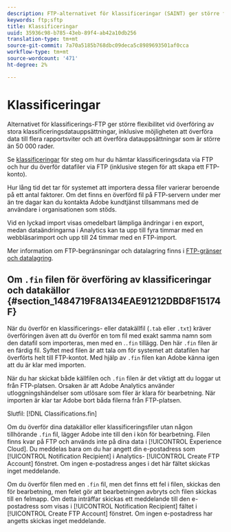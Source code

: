 ```yaml
---
description: FTP-alternativet för klassificeringar (SAINT) ger större flexibilitet vid överföring av stora klassificeringsdatauppsättningar, inklusive möjligheten att överföra data till flera rapportsviter och att överföra datauppsättningar som är större än 50 000 rader.
keywords: ftp;sftp
title: Klassificeringar
uuid: 35936c98-b785-43eb-89f4-ab42a10db256
translation-type: tm+mt
source-git-commit: 7a70a5185b768dbc09deca5c8989693501af0cca
workflow-type: tm+mt
source-wordcount: '471'
ht-degree: 2%

---
```



# Klassificeringar

Alternativet för klassificerings-FTP ger större flexibilitet vid överföring av stora klassificeringsdatauppsättningar, inklusive möjligheten att överföra data till flera rapportsviter och att överföra datauppsättningar som är större än 50 000 rader.

Se [klassificeringar](https://docs.adobe.com/content/help/en/analytics/components/classifications/classifications-importer/c-working-with-saint.html) för steg om hur du hämtar klassificeringsdata via FTP och hur du överför datafiler via FTP (inklusive stegen för att skapa ett FTP-konto).

Hur lång tid det tar för systemet att importera dessa filer varierar beroende på ett antal faktorer. Om det finns en överförd fil på FTP-servern under mer än tre dagar kan du kontakta Adobe kundtjänst tillsammans med de användare i organisationen som stöds.

Vid en lyckad import visas omedelbart lämpliga ändringar i en export, medan dataändringarna i Analytics kan ta upp till fyra timmar med en webbläsarimport och upp till 24 timmar med en FTP-import.

Mer information om FTP-begränsningar och datalagring finns i [FTP-gränser och datalagring](/help/export/ftp-and-sftp/ftp-limits.md).

## Om `.fin` filen för överföring av klassificeringar och datakällor {#section_1484719F8A134EAE91212DBD8F15174F}

När du överför en klassificerings- eller datakällfil (`.tab` eller `.txt`) kräver överföringen även att du överför en tom fil med exakt samma namn som den datafil som importeras, men med en .`.fin` tillägg. Den här `.fin` filen är en färdig fil. Syftet med filen är att tala om för systemet att datafilen har överförts helt till FTP-kontot. Med hjälp av `.fin` filen kan Adobe känna igen att du är klar med importen.

När du har skickat både källfilen och `.fin` filen är det viktigt att du loggar ut från FTP-platsen. Orsaken är att Adobe Analytics använder utloggningshändelser som utlösare som filer är klara för bearbetning. När importen är klar tar Adobe bort båda filerna från FTP-platsen.

Slutfil: [!DNL Classifications.fin]

Om du överför dina datakällor eller klassificeringsfiler utan någon tillhörande `.fin` fil, lägger Adobe inte till den i kön för bearbetning. Filen finns kvar på FTP och används inte på dina data i [!UICONTROL Experience Cloud]. Du meddelas bara om du har angett din e-postadress som [!UICONTROL Notification Recipient] i Analytics- [!UICONTROL Create FTP Account] fönstret. Om ingen e-postadress anges i det här fältet skickas inget meddelande.

Om du överför filen med en `.fin` fil, men det finns ett fel i filen, skickas den för bearbetning, men felet gör att bearbetningen avbryts och filen skickas till en felmapp. Om detta inträffar skickas ett meddelande till den e-postadress som visas i [!UICONTROL Notification Recipient] fältet i [!UICONTROL Create FTP Account] fönstret. Om ingen e-postadress har angetts skickas inget meddelande.
